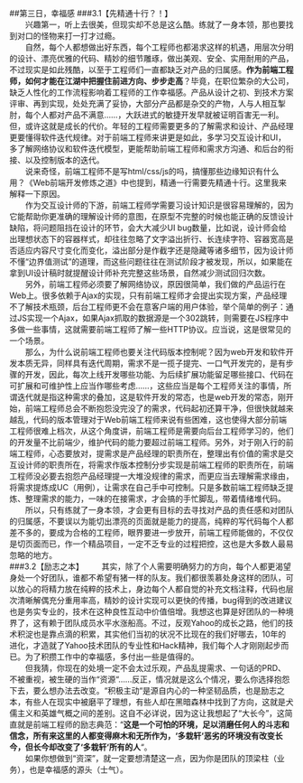 ##第三日，幸福感
###3.1【先精通十行？！】  
　　兴趣第一，听上去很美，但现实却不总是这么酷。练就了一身本领，那也要找到对口的怪物来打一打才过瘾。  
　　自然，每个人都想做出好东西，每个工程师也都渴求这样的机遇，用层次分明的设计、漂亮优雅的代码、精妙的细节雕琢，做出美观、安全、实用耐用的产品，不过现实是如此残酷，以至于工程师们一直都缺乏对产品的归属感。**作为前端工程师，如何才能在江湖中把握住前进方向、步步走高**？毕竟，在职位繁杂的大公司，缺乏人性化的工作流程影响着工程师的工作幸福感。产品从设计之初、到技术方案评审、再到实现，处处充满了妥协，大部分产品都是杂交的产物，人与人相互掣肘，每个人都对产品不满意……，大跃进式的敏捷开发早就被证明百害无一利。但，或许这就是成长的代价。年轻的工程师需要更多的了解需求和设计、产品经理更要懂得软件迭代规律。对于前端工程师来讲更是如此，多学习交互设计和UI，多了解网络协议和软件迭代模型，更能帮助前端工程师和需求方沟通、和后台的衔接、以及控制版本的迭代。  
　　说来奇怪，前端工程师不是写html/css/js的吗，搞懂那些边缘知识有什么用？《Web前端开发修炼之道》中也提到，精通一行需要先精通十行。这里我来解释一下原因。  
　　作为交互设计师的下游，前端工程师学需要习设计知识是很容易理解的，因为它能帮助你更准确的理解设计师的意图，在原型不完整的时候也能正确的反馈设计缺陷，将问题阻挡在设计的环节，会大大减少UI bug数量，比如说，设计师会给出理想状态下的容器样式，却往往忽略了文字溢出折行、长连续字符、容器宽高是否适应内容尺寸变化而变化，溢出部分是作截字还是隐藏等诸多细节，因为设计师不懂“边界值测试”的道理，而这些问题往往在测试阶段才被发现，所以，如果能在拿到UI设计稿时就提醒设计师补充完整这些场景，自然减少测试回归次数。  
　　另外，前端工程师必须要了解网络协议，原因很简单，我们做的产品运行在Web上。很多依赖于Ajax的实现，只有前端工程师才会提出实现方案，产品经理不了解技术瓶颈，后台工程师更不会在意客户端的用户体验，举个简单的例子：通过JS实现一个Ajax，如果Ajax抓取的数据源是一个302跳转，则需要在JS程序中多做一些事情，这就需要前端工程师了解一些HTTP协议。应当说，这是很常见的一个场景。  
　　那么，为什么说前端工程师也要关注代码版本控制呢？因为web开发和软件开发本质无异，同样具有迭代周期，需求不是一揽子提完、一口气开发完的，是有步骤的开发，因此，每次上线开发哪些功能、为后续扩展功能留足哪些接口、代码在可扩展和可维护性上应当作哪些考虑……，这些应当是每个工程师关注的事情，所谓迭代就是指这种需求的叠加，这是软件开发的常态，也是web开发的常态，刚开始，前端工程师总会不断抱怨没完没了的需求，代码起初还算干净，但很快就越来越乱，代码的版本管理对于Web前端工程师来说有些困难，这也使得大部分前端工程师很难上档次，从这个角度讲，前端工程师是需要向后台工程师学习的，他们的开发量不比前端少，维护代码的能力要超过前端工程师。另外，对于刚入行的前端工程师，心态要放对，提需求是产品经理的职责所在，整理出有价值的需求是交互设计师的职责所在，将需求作版本控制分步实现是前端工程师的职责所在，前端工程师没必要去抱怨产品经理提一大堆没规律的需求，而更应当去理解需求缘由，将需求提炼成UC（用例），让需求在自己手中可控制。只是多数前端工程师缺乏提炼、整理需求的能力，一味的在接需求，才会搞的手忙脚乱，带着情绪堆代码。  
　　所以，只有练就了一身本领，才会更有目标的去寻找对产品的责任感和对团队的归属感，不要误以为能切出漂亮的页面就是能力的提高，纯粹的写代码每个人都差不多的，要成为合格的工程师，眼界要进一步放开，前端工程师能做的，不仅仅是切页面而已，作一个精品项目，一定不乏专业的过程把控，这也是大多数人最易忽略的地方。  
###3.2【励志之本】
　　其实，除了个人需要明确努力的方向，每个人都更渴望身处一个好团队，谁都不希望有猪一样的队友。我们都很羡慕处身这样的团队，可以放心的将精力放在纯粹的技术上，身边每个人都自觉的补充文档注释，代码也层次清晰解偶充分重用率高，精妙的设计实现可以更快的传播，bug得到的改进建议也是务实专业的，技术在这种良性互动中价值倍增。我想这也算是好团队的一种境界了，这有赖于团队成员水平水涨船高。不过，反观Yahoo的成长之路，他们的技术积淀也是靠点滴的积累，其实他们当初的状况不比现在的我们好哪去，10年的进化，才造就了Yahoo技术团队的专业性和Hack精神，我们每个人才刚刚起步而已。为了积攒工作中的幸福感，多付出一些是值得的。   
　　但我猜，你现在的处境一定不会太过乐观，产品乱提需求、一句话的PRD、不被重视，被生硬的当作“资源“……反正，情况就是这么个情况，要么你选择抱怨下去，要么想办法去改变。“积极主动“是源自内心的一种坚韧品质，也是励志之本，有些人在现实中被磨平了理想，有些人却在黑暗森林中找到了方向，这就是犬儒主义和英雄气概之间的差别。这自不必详说，因为这让我想起了“大长今”，这简直就是前端工程师的励志典范：“**这是一个可怕的环境，足以消磨任何人的斗志和信念，所有来这里的人都变得麻木和无所作为，‘多栽轩‘恶劣的环境没有改变长今，但长今却改变了‘多栽轩‘所有的人**“。  
　　如果你想做到“资深”，就一定要想清楚这一点，因为你是团队的顶梁柱（业务），也是幸福感的源头（士气）。  
